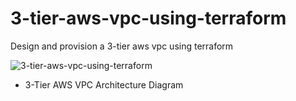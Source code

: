 # 3-tier-aws-vpc-using-terraform
Design and provision a 3-tier aws vpc using terraform

![3-tier-aws-vpc-using-terraform](https://user-images.githubusercontent.com/128609800/233061578-98840098-de7c-4968-a78f-c8dc2af8cc13.jpg)

- 3-Tier AWS VPC Architecture Diagram
